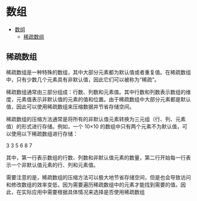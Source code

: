 # 数组

- [数组](#数组)
  - [稀疏数组](#稀疏数组)

## 稀疏数组
<!-- 
TODO：做练习题 稀疏数组 《==》 数组 https://www.bilibili.com/video/BV1E4411H73v?p=9&spm_id_from=pageDriver&vd_source=1a3e236d757ed516a67f8c9b0103998f，可以坐这个
-->

稀疏数组是一种特殊的数组，其中大部分元素都为默认值或者重复值。在稀疏数组中，只有少数几个元素具有非默认值，因此它们可以被称为“稀疏”。

稀疏数组通常由三部分组成：行数、列数和元素值。其中行数和列数表示数组的维度，元素值表示非默认值的元素的值和位置。由于稀疏数组中大部分元素都是默认值，因此可以使用稀疏数组来压缩数据并节省存储空间。

稀疏数组的压缩方法通常是将所有的非默认值元素转换为三元组（行、列、元素值）的形式进行存储。例如，一个 10×10 的数组中只有两个元素不为默认值，可以使用以下稀疏数组进行存储：

3 3 5
6 8 7

其中，第一行表示数组的行数、列数和非默认值元素的数量，第二行开始每一行表示一个非默认值元素的行、列和元素值。

需要注意的是，稀疏数组的压缩方法可以极大地节省存储空间，但是也会导致访问和修改数组的效率变低，因为需要遍历稀疏数组中的元素才能找到需要的值。因此，在实际应用中需要根据具体情况来选择是否使用稀疏数组
